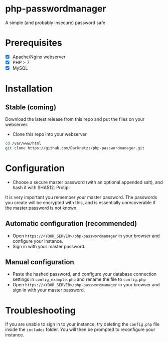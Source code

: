 # php-passwordmanager
 A simple (and probably insecure) password safe

# Prerequisites
- [x] Apache/Nginx webserver
- [x] PHP > 7
- [x] MySQL

# Installation

## Stable (coming)
Download the latest release from this repo and put the files on your webserver.

* Clone this repo into your webserver
````bash
cd /var/www/html
git clone https://github.com/Darknetzz/php-passwordmanager.git
````


# Configuration
* Choose a secure master password (with an optional appended salt), and hash it with SHA512. Protip: [](https://roste.org/rand/#hash)

It is very important you remember your master password.
The passwords you create will be encrypted with this, and is essentially unrecoverable if the master password is not known. 

## Automatic configuration (recommended)
* Open `https://<YOUR_SERVER>/php-passwordmanager` in your browser and configure your instance.
* Sign in with your master password.

## Manual configuration
* Paste the hashed password, and configure your database connection settings in `config_example.php` and rename the file to `config.php`
* Open `https://<YOUR_SERVER>/php-passwordmanager` in your browser and sign in with your master password.


# Troubleshooting
If you are unable to sign in to your instance, try deleting the `config.php` file inside the `includes` folder.
You will then be prompted to reconfigure your instance.
